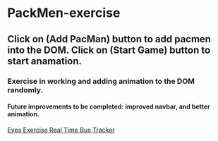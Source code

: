 # PackMen-exercise
## Click on (Add PacMan) button to add pacmen into the DOM. Click on (Start Game) button to start anamation.
### Exercise in working and adding animation to the DOM randomly.
#### Future improvements to be completed: improved navbar, and better animation. 
<a href="https://martingrajedajr.github.io/Eyes-exercise">Eyes Exercise </a>
<a href="https://martingrajedajr.github.io/Real-Time-Bus-Tracker">Real Time Bus Tracker </a>
